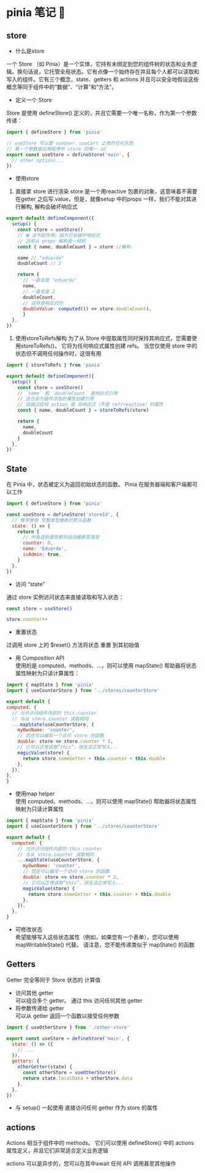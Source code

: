 # pinia 笔记 📝

## store

* 什么是store

一个 Store （如 Pinia）是一个实体，它持有未绑定到您的组件树的状态和业务逻辑。换句话说，它托管全局状态。它有点像一个始终存在并且每个人都可以读取和写入的组件。它有三个概念，state、getters 和 actions 并且可以安全地假设这些概念等同于组件中的“数据”、“计算”和“方法”。

* 定义一个 Store

Store 是使用 defineStore() 定义的，并且它需要一个唯一名称，作为第一个参数传递：  

```js
import { defineStore } from 'pinia'

// useStore 可以是 useUser、useCart 之类的任何东西
// 第一个参数是应用程序中 store 的唯一 id
export const useStore = defineStore('main', {
  // other options...
})
```

* 使用store
  
1. 直接拿 store 进行渲染
store 是一个用reactive 包裹的对象，这意味着不需要在getter 之后写.value，但是，就像setup 中的props 一样，我们不能对其进行解构, 解构会破坏响应式

```js
export default defineComponent({
  setup() {
    const store = useStore()
    // ❌ 这不起作用，因为它会破坏响应式
    // 这和从 props 解构是一样的
    const { name, doubleCount } = store //解构

    name // "eduardo"
    doubleCount // 2

    return {
      // 一直会是 "eduardo"
      name,
      // 一直会是 2
      doubleCount,
      // 这将是响应式的
      doubleValue: computed(() => store.doubleCount),
      }
  },
})
```
1. 使用storeToRefs解构
为了从 Store 中提取属性同时保持其响应式，您需要使用storeToRefs()。 它将为任何响应式属性创建 refs。 当您仅使用 store 中的状态但不调用任何操作时，这很有用

```js
import { storeToRefs } from 'pinia'

export default defineComponent({
  setup() {
    const store = useStore()
    // `name` 和 `doubleCount` 是响应式引用
    // 这也会为插件添加的属性创建引用
    // 但跳过任何 action 或 非响应式（不是 ref/reactive）的属性
    const { name, doubleCount } = storeToRefs(store)

    return {
      name,
      doubleCount
    }
  },
})
```


## State

在 Pinia 中，状态被定义为返回初始状态的函数。 Pinia 在服务器端和客户端都可以工作

```js
import { defineStore } from 'pinia'

const useStore = defineStore('storeId', {
  // 推荐使用 完整类型推断的箭头函数
  state: () => {
    return {
      // 所有这些属性都将自动推断其类型
      counter: 0,
      name: 'Eduardo',
      isAdmin: true,
    }
  },
})
```

* 访问 “state”

通过 store 实例访问状态来直接读取和写入状态：

```js
const store = useStore()

store.counter++

```

* 重置状态

过调用 store 上的 $reset() 方法将状态 重置 到其初始值

* 用 Composition API  
使用的是 computed、methods、...，则可以使用 mapState() 帮助器将状态属性映射为只读计算属性：

```js
import { mapState } from 'pinia'
import { useCounterStore } from '../stores/counterStore'

export default {
computed: {
  // 允许访问组件内部的 this.counter
  // 与从 store.counter 读取相同
  ...mapState(useCounterStore, {
    myOwnName: 'counter',
    // 您还可以编写一个访问 store 的函数
    double: store => store.counter * 2,
    // 它可以正常读取“this”，但无法正常写入...
    magicValue(store) {
      return store.someGetter + this.counter + this.double
    },
  }),
},
}
```

* 使用map helper   
  使用 computed、methods、...，则可以使用 mapState() 帮助器将状态属性映射为只读计算属性

```js
import { mapState } from 'pinia'
import { useCounterStore } from '../stores/counterStore'

export default {
  computed: {
    // 允许访问组件内部的 this.counter
    // 与从 store.counter 读取相同
    ...mapState(useCounterStore, {
      myOwnName: 'counter',
      // 您还可以编写一个访问 store 的函数
      double: store => store.counter * 2,
      // 它可以正常读取“this”，但无法正常写入...
      magicValue(store) {
        return store.someGetter + this.counter + this.double
      },
    }),
  },
}
```

* 可修改状态  
希望能够写入这些状态属性（例如，如果您有一个表单），您可以使用 mapWritableState() 代替。 请注意，您不能传递类似于 mapState() 的函数

## Getters

Getter 完全等同于 Store 状态的 计算值

* 访问其他 getter  
  可以组合多个 getter。 通过 this 访问任何其他 getter
* 将参数传递给 getter  
  可以从 getter 返回一个函数以接受任何参数

```js
import { useOtherStore } from './other-store'

export const useStore = defineStore('main', {
  state: () => ({
    // ...
  }),
  getters: {
    otherGetter(state) {
      const otherStore = useOtherStore()
      return state.localData + otherStore.data
    },
  },
})
```

* 与 setup() 一起使用 直接访问任何 getter 作为 store 的属性

## actions

Actions 相当于组件中的 methods。 它们可以使用 defineStore() 中的 actions 属性定义，并且它们非常适合定义业务逻辑

actions 可以是异步的，您可以在其中await 任何 API 调用甚至其他操作